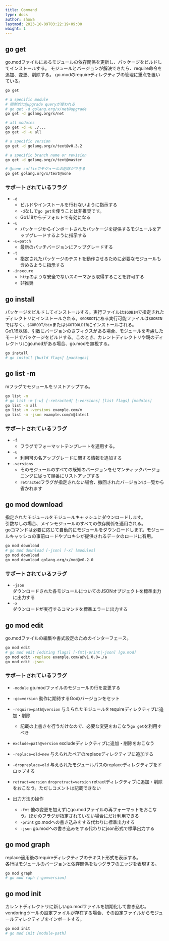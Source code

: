 ```yaml
---
title: Command
type: docs
author: showa
lastmod: 2023-10-09T03:22:19+09:00
waight: 1
---
```


## go get

go.modファイルにあるモジュールの依存関係を更新し、パッケージをビルドしてインストールする。
モジュールとバージョンが解決できたら、require命令を追加、変更、削除する。
go.modのrequireディレクティブの管理に重点を置いている。

```bash
go get

# a specific module
# 暗黙的に@upgrade queryが使われる
# go get -d golang.org/x/net@upgrade
go get -d golang.org/x/net

# all modules
go get -d -u ./...
go get -d -u all

# a specific version
go get -d golang.org/x/text@v0.3.2

# a specific branch name or revision
go get -d golang.org/x/text@master

# @none suffixでモジュールの削除ができる
go get golang.org/x/text@none
```

### サポートされているフラグ

- `-d`
  - ビルドやインストールを行わないように指示する
  - `-d`なしで`go get`を使うことは非推奨です。
  - Go1.18からデフォルトで有効になる
- `-u`
  - パッケージからインポートされたパッケージを提供するモジュールをアップグレードするように指示する
- `-u=patch`
  - 最新のパッチバージョンにアップグレードする
- `-t`
  - 指定されたパッケージのテストを動作させるために必要なモジュールも含めるように指示する
- `-insecure`
  - `http`のような安全でないスキーマから取得することを許可する
  - 非推奨

## go install

パッケージをビルドしてインストールする。実行ファイルは`$GOBIN`で指定されたディレクトリにインストールされる。`$GOROOT`にある実行可能ファイルは`$GOBIN`ではなく、`$GOROOT/bin`または`$GOTOOLDIR`にインストールされる。  
Go1.16以降、引数にバージョンのさフィクスがある場合、モジュールを考慮したモードでパッケージをビルドする。このとき、カレントディレクトリや親のディレクトリにgo.modがある場合、go.modを無視する。  

```bash
go install
# go install [build flags] [packages]
```

## go list -m

mフラグでモジュールをリストアップする。

```bash
go list -m
# go list -m [-u] [-retracted] [-versions] [list flags] [modules]
go list -m all
go list -m -versions example.com/m
go list -m -json example.com/m@latest
```

### サポートされているフラグ

- `-f`
  - フラグでフォーマットテンプレートを適用する。
- `-u`
  - 利用可の名アップグレードに関する情報を追加する
- `-versions`
  - そのモジュールのすべての既知のバージョンをセマンティックバージョニングに従って順番にリストアップする
  - `retracted`フラグが指定されない場合、撤回されたバージョンは一覧から省かれます

## go mod download

指定されたモジュールをモジュールキャッシュにダウンロードします。  
引数なしの場合、メインモジュールのすべての依存関係を適用される。  
goコマンドは必要に応じて自動的にモジュールをダウンロードします。モジュールキャッシュの事前ロードやプロキシが提供されるデータのロードに有用。  

```bash
go mod download
# go mod download [-json] [-x] [modules]
go mod download
go mod download golang.org/x/mod@v0.2.0
```

### サポートされているフラグ

- `-json`  
  ダウンロードされた各モジュールについてのJSONオブジェクトを標準出力に出力する
- `-x`  
  ダウンロードが実行するコマンドを標準エラーに出力する

## go mod edit

go.modファイルの編集や書式設定のためのインターフェース。  

```bash
go mod edit
# go mod edit [editing flags] [-fmt|-print|-json] [go.mod]
go mod edit -replace example.com/a@v1.0.0=./a
go mod edit -json
```

### サポートされているフラグ

- `-module` go.modファイルのモジュールの行を変更する
- `-go=version` 動作に期待するGoのバージョンをセット
- `-require=path@version` 与えられたモジュールをrequireディレクティブに追加・削除
  - 記載の上書きを行うだけなので、必要な変更をおこなう`go get`を利用すべき
- `exclude=path@version` excludeディレクティブに追加・削除をおこなう
- `-replace=old=new` 与えられたペアのreplaceディレクティブに追加する
- `-dropreplace=old` 与えられたモジュールパスのreplaceディレクティブをドロップする
- `retract=version` `dropretract=version` retractディレクティブに追加・削除をおこなう。ただしコメントは記載できない

- 出力方法の操作
  - `-fmt` 他の変更を加えずにgo.modファイルの再フォーマットをおこなう。ほかのフラグが指定されていない場合にだけ利用できる
  - `-print` go.modへの書き込みをする代わりに標準出力する
  - `-json` go.modへの書き込みをする代わりにjson形式で標準出力する

## go mod graph

replace適用後のrequireディレクティブのテキスト形式を表示する。  
各行はモジュールのバージョンと依存関係をもつグラフのエッジを表現する。  

```bash
go mod graph
# go mod raph [-go=version]
```

## go mod init

カレントディレクトリに新しいgo.modファイルを初期化して書き込む。  
vendoringツールの設定ファイルが存在する場合、その設定ファイルからモジュールディレクティブをインポートする。  

```bash
go mod init
# go mod init [module-path]
```
